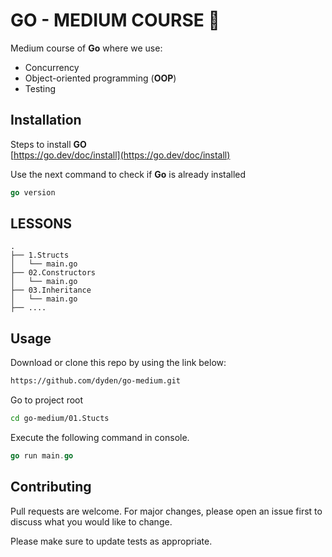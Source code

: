 # GO - MEDIUM COURSE 📖

Medium course of **Go** where we use: 
- Concurrency
- Object-oriented programming (**OOP**) 
- Testing

## Installation 
Steps to install **GO**\
[https://go.dev/doc/install](https://go.dev/doc/install)

Use the next command to check if **Go** is already installed
```go
go version 
```
## LESSONS
```
.
├── 1.Structs
│   └── main.go
├── 02.Constructors
│   └── main.go
├── 03.Inheritance
│   └── main.go
├── ....
```
## Usage
Download or clone this repo by using the link below:
```bash 
https://github.com/dyden/go-medium.git
```
Go to project root
```bash
cd go-medium/01.Stucts
```
Execute the following command in console.
```go
go run main.go
```

## Contributing
Pull requests are welcome. For major changes, please open an issue first to discuss what you would like to change.

Please make sure to update tests as appropriate.
